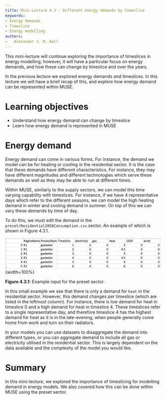 ```yaml
---
title: Mini-Lecture 4.3 - Different energy demands by timeslice
keywords:
- Energy demands
- Timeslice
- Energy modelling
authors:
-   Alexander J. M. Kell
---
```


This mini-lecture will continue exploring the importance of timeslices in energy modelling; however, it will have a particular focus on energy demands, and how these can change by timeslice and over the years.

In the previous lecture we explored energy demands and timeslices. In this lecture we will have a brief recap of this, and explore how energy demand can be represented within MUSE.

# Learning objectives

-   Understand how energy demand can change by timeslice
-   Learn how energy demand is represented in MUSE

# Energy demand

Energy demand can come in various forms. For instance, the demand we model can be for heating or cooling in the residential sector. It is the case that these demands have different characteristics. For instance, they may have different magnitudes and different technologies which serve these demands as well as they may be able to run at different times.

Within MUSE, similarly to the supply sectors, we can model this time varying capability with timeslices. For instance, if we have 4 representative days which refer to the different seasons, we can model the high heating demand in winter and cooling demand in summer. On top of this we can vary these demands by time of day.

To do this, we must edit the demand in the `preset/Residential2050Consumption.csv` sector. An example of which is shown in Figure 4.3.1.

![](assets/Figure_4.1.1.png){width=100%}

**Figure 4.3.1:** Example input for the preset sector.

In this small example we see that there is only a demand for `heat` in the residential sector. However, this demand changes per timeslice (which are listed in the leftmost column). For instance, there is low demand for heat in timeslice 0 and a high demand for heat in timeslice 4. These timeslices refer to a single representative day, and therefore timeslice 4 has the highest demand for heat as it is in the late-evening, when people generally come home from work and turn on their radiators.

In your models you can use datasets to disaggregate the demand into different types, or you can aggregate demand to include all gas or electricity utilised in the residential sector. This is largely dependent on the data available and the complexity of the model you would like.

# Summary

In this mini-lecture, we explored the importance of timeslicing for modelling demand in energy models. We also covered how this can be done within MUSE using the preset sector.

